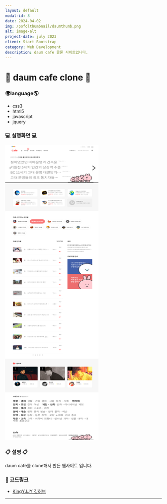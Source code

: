 ```yaml
---
layout: default
modal-id: 8
date: 2024-04-02
img: /pofolthumbnail/daumthumb.png
alt: image-alt
project-date: july 2023
client: Start Bootstrap
category: Web Development
description: daum cafe 클론 사이트입니다.
---
```



# 📢 daum cafe clone 🔧
### 🌍language🌎
- css3
- html5
- javascript
- jquery
  



### 💻 실행화면 💻
<img src="../img/project/daumclone/full.png" width="300" height="950">  
 

### 📋 설명 📋

daum cafe를 clone해서 만든 웹사이트 입니다.

### 📌 코드링크 
- [KingYJJY 깃허브](https://github.com/kingyjjy/doum_clone_works "https://github.com/kingyjjy/doum_clone_works")


---